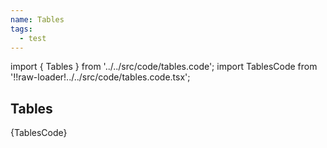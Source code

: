 ```yaml
---
name: Tables
tags:
  - test
---
```


<!-- CODE IMPORTS -->

import { Tables } from '../../src/code/tables.code';
import TablesCode from '!!raw-loader!../../src/code/tables.code.tsx';

<!-- END CODE IMPORTS -->

## Tables

<ThemeWrapper>
<Tables />
</ThemeWrapper>
<CodeBlock>{TablesCode}</CodeBlock>
